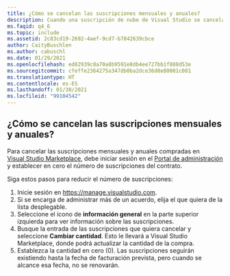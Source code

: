 ```yaml
---
title: ¿Cómo se cancelan las suscripciones mensuales y anuales?
description: Cuando una suscripción de nube de Visual Studio se cancela, se cancela la renovación automática. La suscripción prosigue hasta la...
ms.faqid: q4_6
ms.topic: include
ms.assetid: 2c83cd19-2692-4aef-9cd7-b7842639cbce
author: CaityBuschlen
ms.author: cabuschl
ms.date: 01/29/2021
ms.openlocfilehash: ed82939c8a70a8b9591e8db4ee727bb1f888d53e
ms.sourcegitcommit: cfeffe2364275a347db0ba2dce36d8e80001c081
ms.translationtype: HT
ms.contentlocale: es-ES
ms.lasthandoff: 01/30/2021
ms.locfileid: "99104542"
---
```

## <a name="how-do-i-cancel-monthly-and-annual-subscriptions"></a>¿Cómo se cancelan las suscripciones mensuales y anuales?
Para cancelar las suscripciones mensuales y anuales compradas en [Visual Studio Marketplace](https://marketplace.visualstudio.com), debe iniciar sesión en el [Portal de administración](https://manage.visualstudio.com) y establecer en cero el número de suscripciones del contrato.

Siga estos pasos para reducir el número de suscripciones:
1.  Inicie sesión en https://manage.visualstudio.com.
2.  Si se encarga de administrar más de un acuerdo, elija el que quiera de la lista desplegable.
3.  Seleccione el icono de **información general** en la parte superior izquierda para ver información sobre las suscripciones.
4.  Busque la entrada de las suscripciones que quiera cancelar y seleccione **Cambiar cantidad**. Esto le llevará a Visual Studio Marketplace, donde podrá actualizar la cantidad de la compra. 
5.  Establezca la cantidad en cero (0). Las suscripciones seguirán existiendo hasta la fecha de facturación prevista, pero cuando se alcance esa fecha, no se renovarán.

